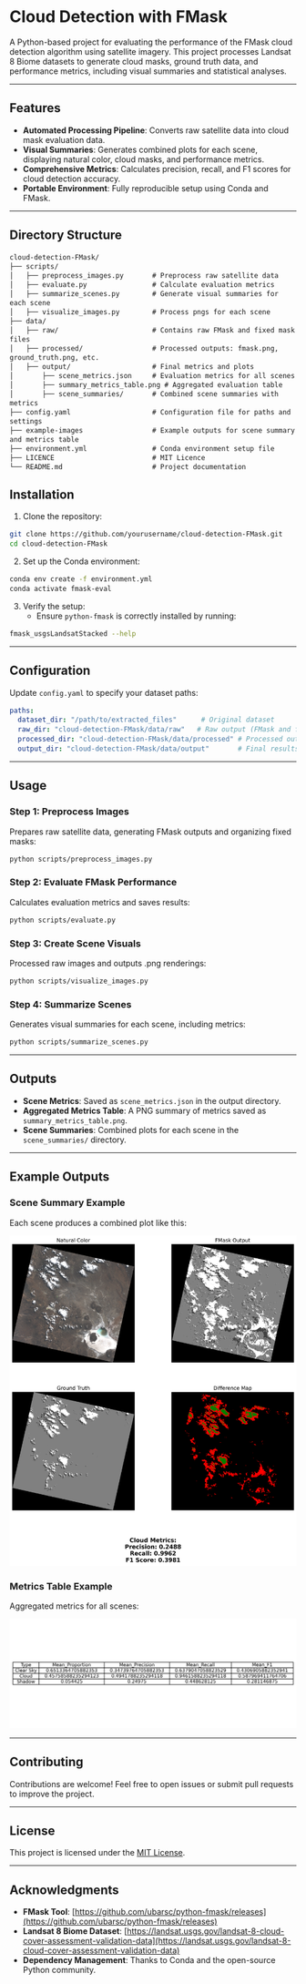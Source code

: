 # Cloud Detection with FMask

A Python-based project for evaluating the performance of the FMask cloud detection algorithm using satellite imagery. This project processes Landsat 8 Biome datasets to generate cloud masks, ground truth data, and performance metrics, including visual summaries and statistical analyses.

---

## Features

- **Automated Processing Pipeline**: Converts raw satellite data into cloud mask evaluation data.
- **Visual Summaries**: Generates combined plots for each scene, displaying natural color, cloud masks, and performance metrics.
- **Comprehensive Metrics**: Calculates precision, recall, and F1 scores for cloud detection accuracy.
- **Portable Environment**: Fully reproducible setup using Conda and FMask.

---

## Directory Structure

```plaintext
cloud-detection-FMask/
├── scripts/
│   ├── preprocess_images.py       # Preprocess raw satellite data
│   ├── evaluate.py                # Calculate evaluation metrics
│   ├── summarize_scenes.py        # Generate visual summaries for each scene
│   ├── visualize_images.py        # Process pngs for each scene
├── data/
│   ├── raw/                       # Contains raw FMask and fixed mask files
│   ├── processed/                 # Processed outputs: fmask.png, ground_truth.png, etc.
│   ├── output/                    # Final metrics and plots
│       ├── scene_metrics.json     # Evaluation metrics for all scenes
│       ├── summary_metrics_table.png # Aggregated evaluation table
│       ├── scene_summaries/       # Combined scene summaries with metrics
├── config.yaml                    # Configuration file for paths and settings
├── example-images                 # Example outputs for scene summary and metrics table
├── environment.yml                # Conda environment setup file
├── LICENCE                        # MIT Licence
└── README.md                      # Project documentation
```

## Installation

1. Clone the repository:
```bash
git clone https://github.com/yourusername/cloud-detection-FMask.git
cd cloud-detection-FMask
```

2. Set up the Conda environment:
```bash
conda env create -f environment.yml
conda activate fmask-eval
```

3. Verify the setup:
   - Ensure `python-fmask` is correctly installed by running:
```bash
fmask_usgsLandsatStacked --help
```

---

## Configuration

Update `config.yaml` to specify your dataset paths:
```yaml
paths:
  dataset_dir: "/path/to/extracted_files"      # Original dataset
  raw_dir: "cloud-detection-FMask/data/raw"   # Raw output (FMask and fixed masks)
  processed_dir: "cloud-detection-FMask/data/processed" # Processed outputs
  output_dir: "cloud-detection-FMask/data/output"       # Final results
```

---

## Usage

### Step 1: Preprocess Images
Prepares raw satellite data, generating FMask outputs and organizing fixed masks:
```bash
python scripts/preprocess_images.py
```

### Step 2: Evaluate FMask Performance
Calculates evaluation metrics and saves results:
```bash
python scripts/evaluate.py
```

### Step 3: Create Scene Visuals
Processed raw images and outputs .png renderings:
```bash
python scripts/visualize_images.py
```

### Step 4: Summarize Scenes
Generates visual summaries for each scene, including metrics:
```bash
python scripts/summarize_scenes.py
```

---

## Outputs

- **Scene Metrics**: Saved as `scene_metrics.json` in the output directory.
- **Aggregated Metrics Table**: A PNG summary of metrics saved as `summary_metrics_table.png`.
- **Scene Summaries**: Combined plots for each scene in the `scene_summaries/` directory.

---

## Example Outputs

### Scene Summary Example
Each scene produces a combined plot like this:

![Example Scene Summary](example_images/example_scene_summary.png)

### Metrics Table Example
Aggregated metrics for all scenes:

![Summary Metrics Table](example_images/example_metrics_table.png)

---

## Contributing

Contributions are welcome! Feel free to open issues or submit pull requests to improve the project.

---

## License

This project is licensed under the [MIT License](LICENSE).

---

## Acknowledgments

- **FMask Tool**: [https://github.com/ubarsc/python-fmask/releases](https://github.com/ubarsc/python-fmask/releases)
- **Landsat 8 Biome Dataset**: [https://landsat.usgs.gov/landsat-8-cloud-cover-assessment-validation-data](https://landsat.usgs.gov/landsat-8-cloud-cover-assessment-validation-data)
- **Dependency Management**: Thanks to Conda and the open-source Python community.
